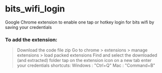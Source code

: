 # bits_wifi_login
Google Chrome extension to enable one tap or hotkey login for bits wifi by saving your credentials


### To add the extension:
> Download the code file zip
> Go to chrome > extensions > manage extensions > load packed extensions
> Find and select the downloaded (and extracted) folder
> tap on the extension icon on a new tab
> enter your credentials
> shortcuts:
  Windows : "Ctrl+Q"
  Mac : "Command+B"
